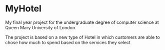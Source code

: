# MyHotel
My final year project for the undergraduate degree of computer science at Queen Mary University of London.

The project is based on a new type of Hotel in which customers are able to chose how 
much to spend based on the services they select
